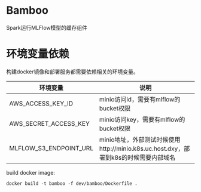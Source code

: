 # Bamboo

Spark运行MLFlow模型的缓存组件

# 环境变量依赖

构建docker镜像和部署服务都需要依赖相关的环境变量。

| 环境变量 | 说明 |
| --- | --- |
| AWS_ACCESS_KEY_ID | minio访问id，需要有mlflow的bucket权限|
| AWS_SECRET_ACCESS_KEY | minio访问key，需要有mlflow的bucket权限|
| MLFLOW_S3_ENDPOINT_URL | minio地址，外部测试时候使用http://minio.k8s.uc.host.dxy，部署到k8s的时候需要内部域名 |

build docker image:
```shell
docker build -t bamboo -f dev/bamboo/Dockerfile .
```
